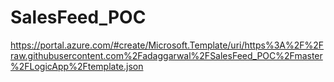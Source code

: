 # SalesFeed_POC

https://portal.azure.com/#create/Microsoft.Template/uri/https%3A%2F%2Fraw.githubusercontent.com%2Fadaggarwal%2FSalesFeed_POC%2Fmaster%2FLogicApp%2Ftemplate.json